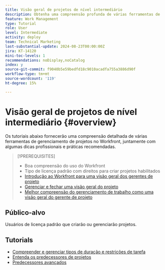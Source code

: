 ```yaml
---
title: Visão geral de projetos de nível intermediário
description: Obtenha uma compreensão profunda de várias ferramentas de gerenciamento de projetos no Workfront, juntamente com algumas dicas profissionais e práticas recomendadas.
feature: Work Management
type: Tutorial
role: User
level: Intermediate
activity: deploy
team: Technical Marketing
last-substantial-update: 2024-08-23T00:00:00Z
jira: KT-14120
mini-toc-levels: 1
recommendations: noDisplay,noCatalog
index: y
source-git-commit: f9040b5e59bedfd18c9010acadfa755a3886d90f
workflow-type: tm+mt
source-wordcount: '119'
ht-degree: 15%

---
```



# Visão geral de projetos de nível intermediário {#overview}

Os tutoriais abaixo fornecerão uma compreensão detalhada de várias ferramentas de gerenciamento de projetos no Workfront, juntamente com algumas dicas profissionais e práticas recomendadas.

>[!PREREQUISITES]
>
>* Boa compreensão do uso do Workfront
>* Tipo de licença padrão com direitos para criar projetos habilitados
>* [Introdução ao Workfront para uma visão geral dos gerentes de projeto](https://experienceleague.adobe.com/?recommended=Workfront-U-1-2022.1.planners)
>* [Gerenciar e fechar uma visão geral do projeto](https://experienceleague.adobe.com/?recommended=Workfront-U-1-2022.2.planners)
>* [Melhor compreensão do gerenciamento de trabalho como uma visão geral do gerente de projeto](https://experienceleague.adobe.com/?recommended=Workfront-U-1-2022.3.planners)

## Público-alvo

Usuários de licença padrão que criarão ou gerenciarão projetos.

## Tutorials

* [Compreender e gerenciar tipos de duração e restrições de tarefa](understand-and-manage-duration-types-and-task-constraints.md)
* [Entenda os predecessores de projetos](understand-cross-project-predecessors.md)
* [Predecessores avançados](advanced-predecessors.md)

